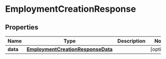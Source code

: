 

# EmploymentCreationResponse


## Properties

| Name | Type | Description | Notes |
|------------ | ------------- | ------------- | -------------|
|**data** | [**EmploymentCreationResponseData**](EmploymentCreationResponseData.md) |  |  [optional] |



